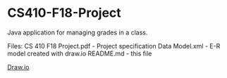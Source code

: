 # CS410-F18-Project
Java application for managing grades in a class.

Files:
CS 410 F18 Project.pdf - Project specification
Data Model.xml - E-R model created with draw.io
README.md - this file

[Draw.io](https://www.draw.io/)
